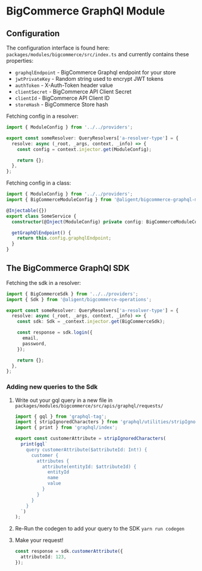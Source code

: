 # BigCommerce GraphQl Module

## Configuration

The configuration interface is found here: `packages/modules/bigcommerce/src/index.ts` and currently contains these properties:

- `graphqlEndpoint` - BigCommerce Graphql endpoint for your store
- `jwtPrivateKey` - Random string used to encrypt JWT tokens
- `authToken` - X-Auth-Token header value
- `clientSecret` - BigCommerce API Client Secret
- `clientId` - BigCommerce API Client ID
- `storeHash` - BigCommerce Store hash

Fetching config in a resolver:

```typescript
import { ModuleConfig } from '../../providers';

export const someResolver: QueryResolvers['a-resolver-type'] = {
  resolve: async (_root, _args, context, _info) => {
    const config = context.injector.get(ModuleConfig);

    return {};
  },
};
```

Fetching config in a class:

```typescript
import { ModuleConfig } from '../../providers';
import { BigCommerceModuleConfig } from '@aligent/bigcommerce-graphql-module';

@Injectable({})
export class SomeService {
  constructor(@Inject(ModuleConfig) private config: BigCommerceModuleConfig) {}

  getGraphQlEndpoint() {
    return this.config.graphqlEndpoint;
  }
}
```

## The BigCommerce GraphQl SDK

Fetching the sdk in a resolver:

```typescript
import { BigCommerceSdk } from '../../providers';
import { Sdk } from '@aligent/bigcommerce-operations';

export const someResolver: QueryResolvers['a-resolver-type'] = {
  resolve: async (_root, _args, context, _info) => {
    const sdk: Sdk = _context.injector.get(BigCommerceSdk);

    const response = sdk.login({
      email,
      password,
    });

    return {};
  },
};
```

### Adding new queries to the Sdk

1. Write out your gql query in a new file in `packages/modules/bigcommerce/src/apis/graphql/requests/`

   ```typescript
   import { gql } from 'graphql-tag';
   import { stripIgnoredCharacters } from 'graphql/utilities/stripIgnoredCharacters';
   import { print } from 'graphql/index';

   export const customerAttribute = stripIgnoredCharacters(
     print(gql`
       query customerAttribute($attributeId: Int!) {
         customer {
           attributes {
             attribute(entityId: $attributeId) {
               entityId
               name
               value
             }
           }
         }
       }
     `)
   );
   ```

2. Re-Run the codegen to add your query to the SDK
   `yarn run codegen`

3. Make your request!
   ```typescript
   const response = sdk.customerAttribute({
     attributeId: 123,
   });
   ```
